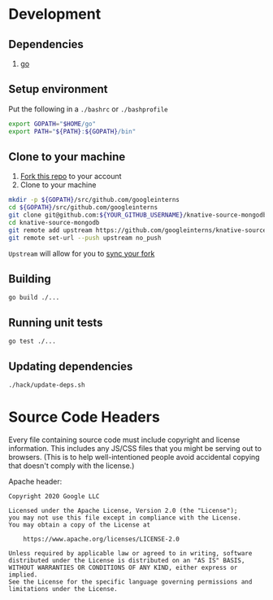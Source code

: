 
# Development

## Dependencies

1. [go](https://golang.org/doc/install)

## Setup environment

Put the following in a `./bashrc` or `./bashprofile`

```sh
export GOPATH="$HOME/go"
export PATH="${PATH}:${GOPATH}/bin"
```

## Clone to your machine

1. [Fork this repo](https://help.github.com/articles/fork-a-repo/) to your account
2. Clone to your machine

```sh
mkdir -p ${GOPATH}/src/github.com/googleinterns
cd ${GOPATH}/src/github.com/googleinterns
git clone git@github.com:${YOUR_GITHUB_USERNAME}/knative-source-mongodb.git
cd knative-source-mongodb
git remote add upstream https://github.com/googleinterns/knative-source-mongodb.git
git remote set-url --push upstream no_push
```

`Upstream` will allow for you to [sync your fork](https://help.github.com/articles/syncing-a-fork/)

## Building

`go build ./...`

## Running unit tests

`go test ./...`

## Updating dependencies

`./hack/update-deps.sh`

# Source Code Headers

Every file containing source code must include copyright and license
information. This includes any JS/CSS files that you might be serving out to
browsers. (This is to help well-intentioned people avoid accidental copying that
doesn't comply with the license.)

Apache header:

    Copyright 2020 Google LLC

    Licensed under the Apache License, Version 2.0 (the "License");
    you may not use this file except in compliance with the License.
    You may obtain a copy of the License at

        https://www.apache.org/licenses/LICENSE-2.0

    Unless required by applicable law or agreed to in writing, software
    distributed under the License is distributed on an "AS IS" BASIS,
    WITHOUT WARRANTIES OR CONDITIONS OF ANY KIND, either express or implied.
    See the License for the specific language governing permissions and
    limitations under the License.


